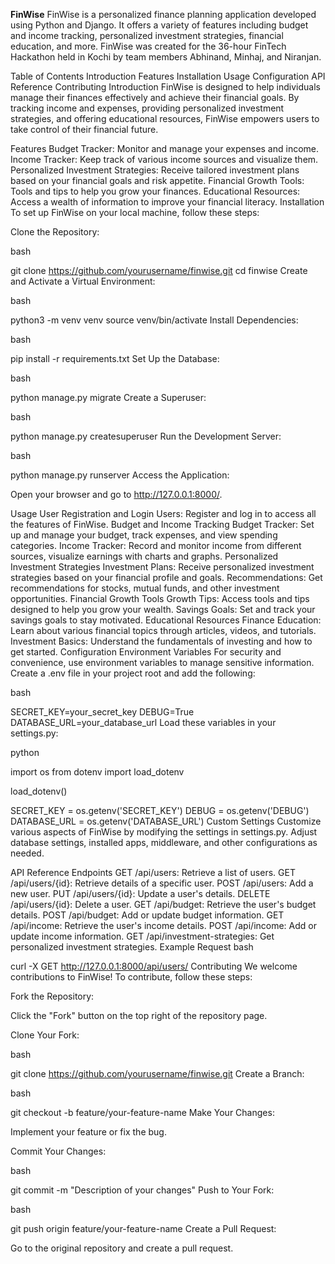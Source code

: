 **FinWise**
FinWise is a personalized finance planning application developed using Python and Django. It offers a variety of features including budget and income tracking, personalized investment strategies, financial education, and more. FinWise was created for the 36-hour FinTech Hackathon held in Kochi by team members Abhinand, Minhaj, and Niranjan.

Table of Contents
Introduction
Features
Installation
Usage
Configuration
API Reference
Contributing
Introduction
FinWise is designed to help individuals manage their finances effectively and achieve their financial goals. By tracking income and expenses, providing personalized investment strategies, and offering educational resources, FinWise empowers users to take control of their financial future.

Features
Budget Tracker: Monitor and manage your expenses and income.
Income Tracker: Keep track of various income sources and visualize them.
Personalized Investment Strategies: Receive tailored investment plans based on your financial goals and risk appetite.
Financial Growth Tools: Tools and tips to help you grow your finances.
Educational Resources: Access a wealth of information to improve your financial literacy.
Installation
To set up FinWise on your local machine, follow these steps:

Clone the Repository:

bash
 
git clone https://github.com/yourusername/finwise.git
cd finwise
Create and Activate a Virtual Environment:

bash
 
python3 -m venv venv
source venv/bin/activate
Install Dependencies:

bash
 
pip install -r requirements.txt
Set Up the Database:

bash
 
python manage.py migrate
Create a Superuser:

bash
 
python manage.py createsuperuser
Run the Development Server:

bash
 
python manage.py runserver
Access the Application:

Open your browser and go to http://127.0.0.1:8000/.

Usage
User Registration and Login
Users: Register and log in to access all the features of FinWise.
Budget and Income Tracking
Budget Tracker: Set up and manage your budget, track expenses, and view spending categories.
Income Tracker: Record and monitor income from different sources, visualize earnings with charts and graphs.
Personalized Investment Strategies
Investment Plans: Receive personalized investment strategies based on your financial profile and goals.
Recommendations: Get recommendations for stocks, mutual funds, and other investment opportunities.
Financial Growth Tools
Growth Tips: Access tools and tips designed to help you grow your wealth.
Savings Goals: Set and track your savings goals to stay motivated.
Educational Resources
Finance Education: Learn about various financial topics through articles, videos, and tutorials.
Investment Basics: Understand the fundamentals of investing and how to get started.
Configuration
Environment Variables
For security and convenience, use environment variables to manage sensitive information. Create a .env file in your project root and add the following:

bash
 
SECRET_KEY=your_secret_key
DEBUG=True
DATABASE_URL=your_database_url
Load these variables in your settings.py:

python
 
import os
from dotenv import load_dotenv

load_dotenv()

SECRET_KEY = os.getenv('SECRET_KEY')
DEBUG = os.getenv('DEBUG')
DATABASE_URL = os.getenv('DATABASE_URL')
Custom Settings
Customize various aspects of FinWise by modifying the settings in settings.py. Adjust database settings, installed apps, middleware, and other configurations as needed.

API Reference
Endpoints
GET /api/users: Retrieve a list of users.
GET /api/users/{id}: Retrieve details of a specific user.
POST /api/users: Add a new user.
PUT /api/users/{id}: Update a user's details.
DELETE /api/users/{id}: Delete a user.
GET /api/budget: Retrieve the user's budget details.
POST /api/budget: Add or update budget information.
GET /api/income: Retrieve the user's income details.
POST /api/income: Add or update income information.
GET /api/investment-strategies: Get personalized investment strategies.
Example Request
bash
 
curl -X GET http://127.0.0.1:8000/api/users/
Contributing
We welcome contributions to FinWise! To contribute, follow these steps:

Fork the Repository:

Click the "Fork" button on the top right of the repository page.

Clone Your Fork:

bash
 
git clone https://github.com/yourusername/finwise.git
Create a Branch:

bash
 
git checkout -b feature/your-feature-name
Make Your Changes:

Implement your feature or fix the bug.

Commit Your Changes:

bash
 
git commit -m "Description of your changes"
Push to Your Fork:

bash
 
git push origin feature/your-feature-name
Create a Pull Request:

Go to the original repository and create a pull request.
